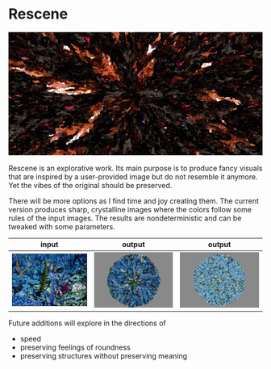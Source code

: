 # Rescene

![](outputs/output_image_fire4_val2.png)

Rescene is an explorative work. Its main purpose is to produce fancy visuals that are inspired by a user-provided image but do not resemble it anymore. Yet the vibes of the original should be preserved.

There will be more options as I find time and joy creating them. The current version produces sharp, crystalline images where the colors follow some rules of the input images. The results are nondeterministic and can be tweaked with some parameters.

| input                                                        | output                                                       | output                                                       |
| ------------------------------------------------------------ | ------------------------------------------------------------ | ------------------------------------------------------------ |
| ![input_image_powerplant](README.assets/input_image_powerplant.png) | ![output_image_powerplant1_val2](README.assets/output_image_powerplant1_val2.png) | ![output_image_powerplant2_val20](README.assets/output_image_powerplant2_val20-16589471745984.png) |

Future additions will explore in the directions of

* speed
* preserving feelings of roundness
* preserving structures without preserving meaning